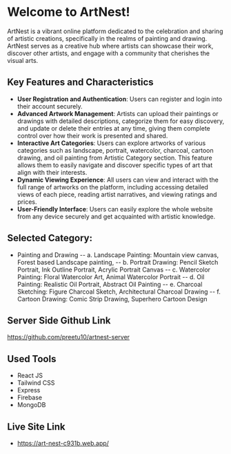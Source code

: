 # Welcome to ArtNest!

ArtNest is  a vibrant online platform dedicated to the celebration and sharing of artistic creations, specifically in the realms of painting and drawing. ArtNest serves as a creative hub where artists can showcase their work, discover other artists, and engage with a community that cherishes the visual arts.


## Key Features and Characteristics
- **User Registration and Authentication**:  Users can register and login into their account securely.
- **Advanced Artwork Management**:  Artists can upload their paintings or drawings with detailed descriptions, categorize them for easy discovery, and update or delete their entries at any time, giving them complete control over how their work is presented and shared.
- **Interactive Art Categories**: Users can explore artworks of various categories such as landscape, portrait, watercolor, charcoal, cartoon drawing, and oil painting from Artistic Category section. This feature allows them to easily navigate and discover specific types of art that align with their interests.
- **Dynamic Viewing Experience**: All users can view and interact with the full range of artworks on the platform, including accessing detailed views of each piece, reading artist narratives, and viewing ratings and prices.
- **User-Friendly Interface**:  Users can easily explore the whole website from any device securely and get acquainted with artistic knowledge.


## Selected Category:
- Painting and Drawing 
-- a. Landscape Painting: Mountain view canvas, Forest based Landscape painting, 
-- b. Portrait Drawing: Pencil Sketch Portrait, Ink Outline Portrait, Acrylic Portrait Canvas
-- c. Watercolor Painting: Floral Watercolor Art, Animal Watercolor Portrait 
-- d. Oil Painting: Realistic Oil Portrait, Abstract Oil Painting 
-- e. Charcoal Sketching: Figure Charcoal Sketch, Architectural Charcoal Drawing
-- f. Cartoon Drawing: Comic Strip Drawing, Superhero Cartoon Design

## Server Side Github Link
https://github.com/preetu10/artnest-server

## Used Tools

- React JS
- Tailwind CSS
- Express
- Firebase
- MongoDB
  

## Live Site Link
- https://art-nest-c931b.web.app/
